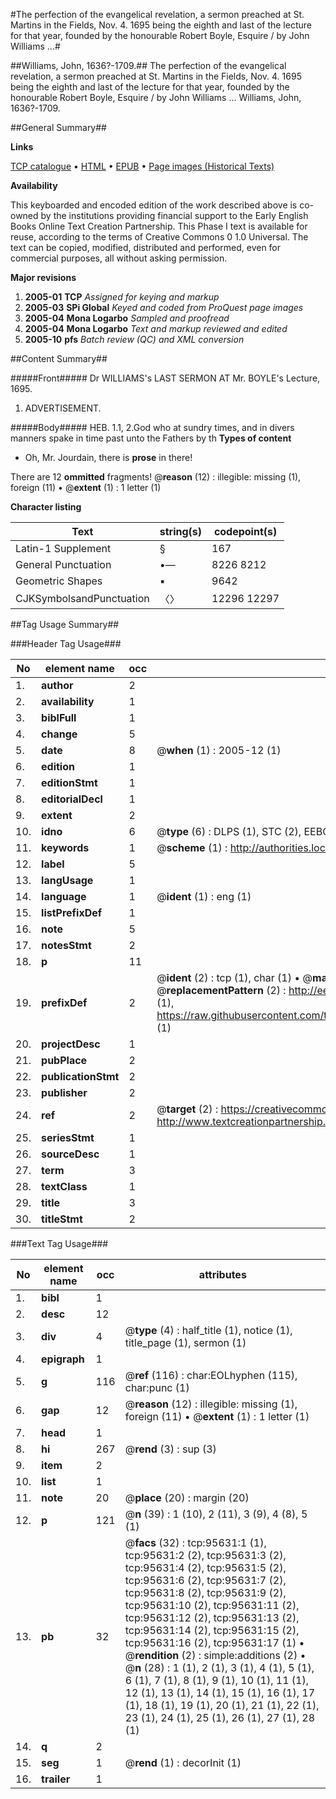 #The perfection of the evangelical revelation, a sermon preached at St. Martins in the Fields, Nov. 4. 1695 being the eighth and last of the lecture for that year, founded by the honourable Robert Boyle, Esquire / by John Williams ...#

##Williams, John, 1636?-1709.##
The perfection of the evangelical revelation, a sermon preached at St. Martins in the Fields, Nov. 4. 1695 being the eighth and last of the lecture for that year, founded by the honourable Robert Boyle, Esquire / by John Williams ...
Williams, John, 1636?-1709.

##General Summary##

**Links**

[TCP catalogue](http://www.ota.ox.ac.uk/tcp/)  • 
[HTML](http://tei.it.ox.ac.uk/tcp/Texts-HTML/free/A66/A66407.html)  • 
[EPUB](http://tei.it.ox.ac.uk/tcp/Texts-EPUB/free/A66/A66407.epub) • 
[Page images (Historical Texts)](https://data.historicaltexts.jisc.ac.uk/view?pubId=eebo-12929980e&pageId=eebo-12929980e-95631-1)

**Availability**

This keyboarded and encoded edition of the
	       work described above is co-owned by the institutions
	       providing financial support to the Early English Books
	       Online Text Creation Partnership. This Phase I text is
	       available for reuse, according to the terms of Creative
	       Commons 0 1.0 Universal. The text can be copied,
	       modified, distributed and performed, even for
	       commercial purposes, all without asking permission.

**Major revisions**

1. __2005-01__ __TCP__ *Assigned for keying and markup*
1. __2005-03__ __SPi Global__ *Keyed and coded from ProQuest page images*
1. __2005-04__ __Mona Logarbo__ *Sampled and proofread*
1. __2005-04__ __Mona Logarbo__ *Text and markup reviewed and edited*
1. __2005-10__ __pfs__ *Batch review (QC) and XML conversion*

##Content Summary##

#####Front#####
Dr WILLIAMS's LAST SERMON AT Mr. BOYLE's Lecture, 1695.
1. ADVERTISEMENT.

#####Body#####
HEB. 1.1, 2.God who at sundry times, and in divers manners spake in time past unto the Fathers by th
**Types of content**

  * Oh, Mr. Jourdain, there is **prose** in there!

There are 12 **ommitted** fragments! 
 @__reason__ (12) : illegible: missing (1), foreign (11)  •  @__extent__ (1) : 1 letter (1)

**Character listing**


|Text|string(s)|codepoint(s)|
|---|---|---|
|Latin-1 Supplement|§|167|
|General Punctuation|•—|8226 8212|
|Geometric Shapes|▪|9642|
|CJKSymbolsandPunctuation|〈〉|12296 12297|

##Tag Usage Summary##

###Header Tag Usage###

|No|element name|occ|attributes|
|---|---|---|---|
|1.|__author__|2||
|2.|__availability__|1||
|3.|__biblFull__|1||
|4.|__change__|5||
|5.|__date__|8| @__when__ (1) : 2005-12 (1)|
|6.|__edition__|1||
|7.|__editionStmt__|1||
|8.|__editorialDecl__|1||
|9.|__extent__|2||
|10.|__idno__|6| @__type__ (6) : DLPS (1), STC (2), EEBO-CITATION (1), OCLC (1), VID (1)|
|11.|__keywords__|1| @__scheme__ (1) : http://authorities.loc.gov/ (1)|
|12.|__label__|5||
|13.|__langUsage__|1||
|14.|__language__|1| @__ident__ (1) : eng (1)|
|15.|__listPrefixDef__|1||
|16.|__note__|5||
|17.|__notesStmt__|2||
|18.|__p__|11||
|19.|__prefixDef__|2| @__ident__ (2) : tcp (1), char (1)  •  @__matchPattern__ (2) : ([0-9\-]+):([0-9IVX]+) (1), (.+) (1)  •  @__replacementPattern__ (2) : http://eebo.chadwyck.com/downloadtiff?vid=$1&page=$2 (1), https://raw.githubusercontent.com/textcreationpartnership/Texts/master/tcpchars.xml#$1 (1)|
|20.|__projectDesc__|1||
|21.|__pubPlace__|2||
|22.|__publicationStmt__|2||
|23.|__publisher__|2||
|24.|__ref__|2| @__target__ (2) : https://creativecommons.org/publicdomain/zero/1.0/ (1), http://www.textcreationpartnership.org/docs/. (1)|
|25.|__seriesStmt__|1||
|26.|__sourceDesc__|1||
|27.|__term__|3||
|28.|__textClass__|1||
|29.|__title__|3||
|30.|__titleStmt__|2||


###Text Tag Usage###

|No|element name|occ|attributes|
|---|---|---|---|
|1.|__bibl__|1||
|2.|__desc__|12||
|3.|__div__|4| @__type__ (4) : half_title (1), notice (1), title_page (1), sermon (1)|
|4.|__epigraph__|1||
|5.|__g__|116| @__ref__ (116) : char:EOLhyphen (115), char:punc (1)|
|6.|__gap__|12| @__reason__ (12) : illegible: missing (1), foreign (11)  •  @__extent__ (1) : 1 letter (1)|
|7.|__head__|1||
|8.|__hi__|267| @__rend__ (3) : sup (3)|
|9.|__item__|2||
|10.|__list__|1||
|11.|__note__|20| @__place__ (20) : margin (20)|
|12.|__p__|121| @__n__ (39) : 1 (10), 2 (11), 3 (9), 4 (8), 5 (1)|
|13.|__pb__|32| @__facs__ (32) : tcp:95631:1 (1), tcp:95631:2 (2), tcp:95631:3 (2), tcp:95631:4 (2), tcp:95631:5 (2), tcp:95631:6 (2), tcp:95631:7 (2), tcp:95631:8 (2), tcp:95631:9 (2), tcp:95631:10 (2), tcp:95631:11 (2), tcp:95631:12 (2), tcp:95631:13 (2), tcp:95631:14 (2), tcp:95631:15 (2), tcp:95631:16 (2), tcp:95631:17 (1)  •  @__rendition__ (2) : simple:additions (2)  •  @__n__ (28) : 1 (1), 2 (1), 3 (1), 4 (1), 5 (1), 6 (1), 7 (1), 8 (1), 9 (1), 10 (1), 11 (1), 12 (1), 13 (1), 14 (1), 15 (1), 16 (1), 17 (1), 18 (1), 19 (1), 20 (1), 21 (1), 22 (1), 23 (1), 24 (1), 25 (1), 26 (1), 27 (1), 28 (1)|
|14.|__q__|2||
|15.|__seg__|1| @__rend__ (1) : decorInit (1)|
|16.|__trailer__|1||
